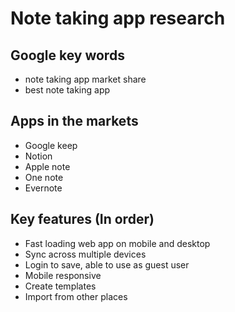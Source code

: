 # Note taking app research

## Google key words
- note taking app market share
- best note taking app

## Apps in the markets
- Google keep
- Notion
- Apple note
- One note
- Evernote

## Key features (In order)
- Fast loading web app on mobile and desktop
- Sync across multiple devices
- Login to save, able to use as guest user
- Mobile responsive
- Create templates
- Import from other places